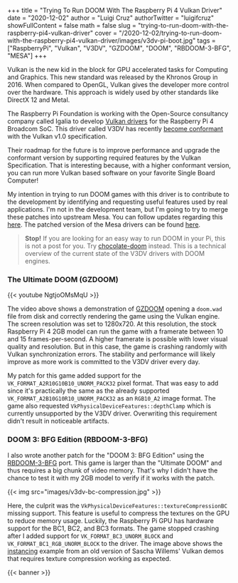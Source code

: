 +++
title = "Trying To Run DOOM With The Raspberry Pi 4 Vulkan Driver"
date = "2020-12-02"
author = "Luigi Cruz"
authorTwitter = "luigifcruz"
showFullContent = false
math = false
slug = "trying-to-run-doom-with-the-raspberry-pi4-vulkan-driver"
cover = "/2020-12-02/trying-to-run-doom-with-the-raspberry-pi4-vulkan-driver/images/v3dv-pi-boot.jpg"
tags = ["RaspberryPi", "Vulkan", "V3DV", "GZDOOM", "DOOM", "RBDOOM-3-BFG", "MESA"]
+++

Vulkan is the new kid in the block for GPU accelerated tasks for Computing and Graphics. This new standard was released by the Khronos Group in 2016. When compared to OpenGL, Vulkan gives the developer more control over the hardware. This approach is widely used by other standards like DirectX 12 and Metal.

The Raspberry Pi Foundation is working with the Open-Source consultancy company called Igalia to develop [Vulkan drivers](https://www.raspberrypi.org/blog/vulkan-raspberry-pi-first-triangle/) for the Raspberry Pi 4 Broadcom SoC. This driver called V3DV has recently [become conformant](https://www.raspberrypi.org/blog/vulkan-update-were-conformant/) with the Vulkan v1.0 specification.

Their roadmap for the future is to improve performance and upgrade the conformant version by supporting required features by the Vulkan Specification. That is interesting because, with a higher conformant version, you can run more Vulkan based software on your favorite Single Board Computer!

My intention in trying to run DOOM games with this driver is to contribute to the development by identifying and requesting useful features used by real applications. I'm not in the development team, but I'm going to try to merge these patches into upstream Mesa. You can follow updates regarding this [here](https://gitlab.freedesktop.org/mesa/mesa/-/issues/3915). The patched version of the Mesa drivers can be found [here](https://gitlab.freedesktop.org/luigifcruz/mesa/-/commit/0b3d66b6d561b06daac06ecb00f984334e203519).

> **Stop!** If you are looking for an easy way to run DOOM in your Pi, this is not a post for you. Try [chocolate-doom](https://www.makeuseof.com/tag/run-doom-raspberry-pi/) instead. This is a technical overview of the current state of the V3DV drivers with DOOM engines.


### The Ultimate DOOM (GZDOOM)

{{< youtube NgtjoOMsMqU >}}

The video above shows a demonstration of [GZDOOM](https://zdoom.org/downloads) opening a `doom.wad` file from disk and correctly rendering the game using the Vulkan engine. The screen resolution was set to 1280x720. At this resolution, the stock Raspberry Pi 4 2GB model can run the game with a framerate between 10 and 15 frames-per-second. A higher framerate is possible with lower visual quality and resolution. But in this case, the game is crashing randomly with Vulkan synchronization errors. The stability and performance will likely improve as more work is committed to the V3DV driver every day.

My patch for this game added support for the `VK_FORMAT_A2R10G10B10_UNORM_PACK32` pixel format. That was easy to add since it's practically the same as the already supported `VK_FORMAT_A2B10G10R10_UNORM_PACK32` as an `RGB10_A2` image format. The game also requested `VkPhysicalDeviceFeatures::depthClamp` which is currently unsupported by the V3DV driver. Overwriting this requirement didn't result in noticeable artifacts.

### DOOM 3: BFG Edition (RBDOOM-3-BFG)

I also wrote another patch for the "DOOM 3: BFG Edition" using the [RBDOOM-3-BFG](https://github.com/RobertBeckebans/RBDOOM-3-BFG) port. This game is larger than the "Ultimate DOOM" and thus requires a big chunk of video memory. That's why I didn't have the chance to test it with my 2GB model to verify if it works with the patch.

{{< img src="images/v3dv-bc-compression.jpg" >}}

Here, the culprit was the `VkPhysicalDeviceFeatures::textureCompressionBC` missing support. This feature is useful to compress the textures on the GPU to reduce memory usage. Luckily, the Raspberry Pi GPU has hardware support for the BC1, BC2, and BC3 formats. The game stopped crashing after I added support for `VK_FORMAT_BC3_UNORM_BLOCK` and `VK_FORMAT_BC1_RGB_UNORM_BLOCK` to the driver. The image above shows the [instancing](https://raw.githubusercontent.com/SaschaWillems/vulkan_slim/master/instancing/instancing.cpp) example from an old version of Sascha Willems' Vulkan demos that requires texture compression working as expected. 

{{< banner >}}